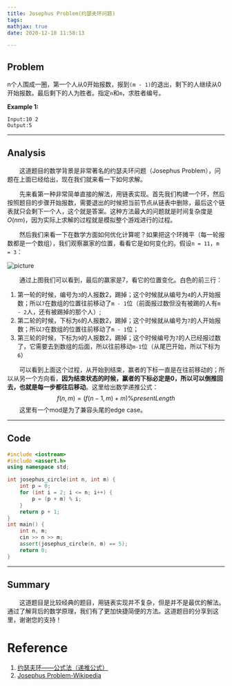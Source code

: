 ```yaml
---
title: Josephus Problem(约瑟夫环问题)
tags:
mathjax: true
date: 2020-12-10 11:58:13

---
```


## Problem

n个人围成一圈，第一个人从0开始报数，报到`(m - 1)`的退出，剩下的人继续从0开始报数。最后剩下的人为胜者。指定`n`和`m`，求胜者编号。

<!-- more -->

**Example 1:**

```
Input:10 2
Output:5
```

------

## Analysis

&emsp;&emsp;这道题目的数学背景是非常著名的约瑟夫环问题（Josephus Problem），问题在上面已经给出，现在我们就来看一下如何求解。

&emsp;&emsp;先来看第一种非常简单直接的解法，用链表实现。首先我们构建一个环，然后按照题目的步骤开始报数，需要退出的时候把当前节点从链表中删除，最后这个链表就只会剩下一个人，这个就是答案。这种方法最大的问题就是时间复杂度是$O(nm)$，因为实际上求解的过程就是模拟整个游戏进行的过程。

&emsp;&emsp;然后我们来看一下在数学方面如何优化计算呢？如果把这个环摊平（每一轮报数都是一个数组），我们观察赢家的位置，看看它是如何变化的。假设`n = 11`，`m = 3`：

![picture](https://imgconvert.csdnimg.cn/aHR0cDovL2ltZy5ibG9nLmNzZG4ubmV0LzIwMTcwNjA0MDAxNzE0MzQ1?x-oss-process=image/format,png)

&emsp;&emsp;通过上图我们可以看到，最后的赢家是7，看它的位置变化。白色的前三行：

1. 第一轮的时候，编号为`3`的人报数2，踢掉；这个时候就从编号为`4`的人开始报数；所以`7`在数组的位置往前移动了`m - 1`位（前面报过数但没有被踢的人有`m - 2`人，还有被踢掉的那个人）;
2. 第二轮的时候，下标为`6`的人报数2，踢掉；这个时候就从编号为`7`的人开始报数；所以`7`在数组的位置往前移动了`m - 1`位；
3. 第三轮的时候，下标为`9`的人报数2，踢掉；这个时候编号为`7`的人已经报过数了，它需要去到数组的后面，所以往前移动`m-1`位（从尾巴开始，所以下标为 `6`）

&emsp;&emsp;可以看到上面这个过程，从开始到结束，赢者的下标一直是在往前移动的；所以从另一个方向看，**因为结束状态的时候，赢者的下标必定是0，所以可以倒推回去，也就是每一步都往后移动**。这里给出数学递推公式：
$$
f(n, m) = (f(n - 1, m) + m) \% presentLength
$$
&emsp;&emsp;这里有一个mod是为了兼容头尾的edge case。

------

## Code

```c++
#include <iostream>
#include <assert.h>
using namespace std;

int josephus_circle(int n, int m) {
	int p = 0;
	for (int i = 2; i <= n; i++) {
		p = (p + m) % i;
	}
	return p + 1;
}
int main() {
	int n, m;
	cin >> n >> m;
	assert(josephus_circle(n, m) == 5);
	return 0;
}
```

------

## Summary

&emsp;&emsp;这道题目是比较经典的题目，用链表实现并不复杂，但是并不是最优的解法。通过了解背后的数学原理，我们有了更加快捷简便的方法。这道题目的分享到这里，谢谢您的支持！

# Reference

1. [约瑟夫环——公式法（递推公式）](https://blog.csdn.net/u011500062/article/details/72855826)
2. [Josephus Problem-Wikipedia](https://en.wikipedia.org/wiki/Josephus_problem)
